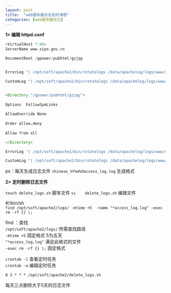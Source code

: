 ```yaml
---
layout: post
title:  "web服务器日志定时清理"
categories: [web服务器优化]
---
```


**1> 编辑 httpd.conf**

```php
<VirtualHost *:80>
ServerName www.sipo.gov.cn

DocumentRoot /gpower/pubhtml/gzjqy


ErrorLog "| /opt/soft/apache2/bin/rotatelogs /data/apachelog/logs/www/chinese_%Y%m%daccess_log.log 86400 480"

CustomLog "| /opt/soft/apache2/bin/rotatelogs /data/apachelog/logs/www/chinese_%Y%m%daccess_log.log 86400 480" combined


<Directory "/gpower/pubhtml/gzjqy">
    
Options  FollowSymLinks
    
AllowOverride None
    
Order allow,deny
    
Allow from all

</Directory>

ErrorLog "| /opt/soft/apache2/bin/rotatelogs /data/apachelog/logs/www/chinese_%Y%m%daccess_log.log 86400 480"

CustomLog "| /opt/soft/apache2/bin/rotatelogs /data/apachelog/logs/www/chinese_%Y%m%daccess_log.log 86400 480" combined
```  


ps：每天生成日志文件
`chinese_%Y%m%daccess_log.log` 生成格式
    

**2> 定时删除日志文件**

`touch delete_logs.sh` 脚本文件
`vi    delete_logs.sh` 编辑文件

#!/bin/sh  
`find /opt/soft/apache2/logs/ -mtime +5  -name "*access_log.log" -exec rm -rf {} \;`

find ：查找  
`/opt/soft/apache2/logs/`  所需查找路径  
`-mtime +5`  固定格式 5为五天  
`"*access_log.log"`  满足此格式的文件  
`-exec rm -rf {} \;`  固定格式   


`crontab -l` 查看定时任务  
`crontab -e` 编辑定时任务  

`0 3 * * * /opt/soft/apache2/delete_logs.sh`

每天三点删除大于5天的日志文件

